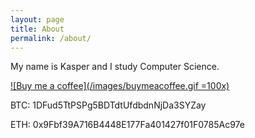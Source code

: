 ```yaml
---
layout: page
title: About 
permalink: /about/
---
```


My name is Kasper and I study Computer Science. 

[![Buy me a coffee](/images/buymeacoffee.gif =100x)](https://buymeacoffee.com/busiju)

BTC: 1DFud5TtPSPg5BDTdtUfdbdnNjDa3SYZay

ETH: 0x9Fbf39A716B4448E177Fa401427f01F0785Ac97e
